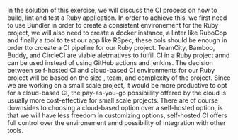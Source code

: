 In the solution of this exercise, we  will discuss the CI process on how to build, lint and test a Ruby application. In order to achieve this, we first need to use Bundler in order to create a consistent environement for the Ruby project, we will also need to create a docker instance, a linter like RuboCop and finally a tool to test our app like RSpec, these ools should be enough in order tto crceate a CI pipeline for our Ruby project.
TeamCity, Bamboo, Buddy, and CircleCI are viable aletrnatives  to fulfill CI in a Ruby project annd can be used instead of using GitHub actions and jenkins.
The decision between self-hosted CI and cloud-based CI environments for our Ruby project will be based on the size , team, and complexity of the project. Since we are working on a small scale project, it would be more productive to opt for a cloud-based CI, the pay-as-you-go possibiility offered by the  cloud is usually more cost-effective for small scale projects. There are of course downsides to choosing a cloud-based option over a self-hosted option, is that we will have less freedom in customizing options, self-hosted CI offers full control over the environement annd possibility of integration with other tools.